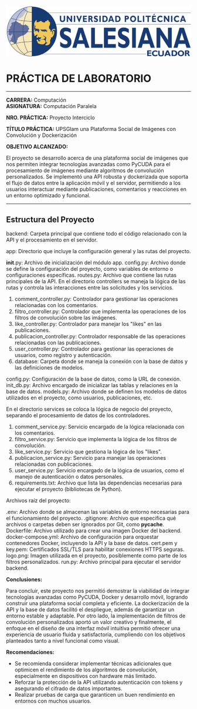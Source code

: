 ![Logo de la Universidad](logo.png)


# PRÁCTICA DE LABORATORIO

---

**CARRERA:** Computación  
**ASIGNATURA:** Computación Paralela  

**NRO. PRÁCTICA:** Proyecto Interciclo 

**TÍTULO PRÁCTICA:** UPSGlam una Plataforma Social de Imágenes con Convolución y Dockerización   

**OBJETIVO ALCANZADO:**  

El proyecto se desarrollo acerca de una plataforma social de imágenes que nos permiten integrar tecnologías avanzadas como PyCUDA para el procesamiento de imágenes mediante algoritmos de convolución personalizados. Se implementó una API robusta y dockerizada que soporta el flujo de datos entre la aplicación móvil y el servidor, permitiendo a los usuarios interactuar mediante publicaciones, comentarios y reacciones en un entorno optimizado y funcional.

---

## Estructura del Proyecto
backend: Carpeta principal que contiene todo el código relacionado con la API y el procesamiento en el servidor.

app: Directorio que incluye la configuración general y las rutas del proyecto.

__init__.py: Archivo de inicialización del módulo app.
config.py: Archivo donde se define la configuración del proyecto, como variables de entorno o configuraciones específicas.
routes.py: Archivo que contiene las rutas principales de la API.
En el directorio controllers se maneja la lógica de las rutas y controla las interacciones entre las solicitudes y los servicios.

1. comment_controller.py: Controlador para gestionar las operaciones relacionadas con los comentarios.
2. filtro_controller.py: Controlador que implementa las operaciones de los filtros de convolución sobre las imágenes.
3. like_controller.py: Controlador para manejar los "likes" en las publicaciones.
4. publicacion_controller.py: Controlador responsable de las operaciones relacionadas con las publicaciones.
5. user_controller.py: Controlador para gestionar las operaciones de usuarios, como registro y autenticación.
6. database: Carpeta donde se maneja la conexión con la base de datos y las definiciones de modelos.

config.py: Configuración de la base de datos, como la URL de conexión.
init_db.py: Archivo encargado de inicializar las tablas y relaciones en la base de datos.
models.py: Archivo donde se definen los modelos de datos utilizados en el proyecto, como usuarios, publicaciones, etc.

En el directorio services se coloca la lógica de negocio del proyecto, separando el procesamiento de datos de los controladores.

1. comment_service.py: Servicio encargado de la lógica relacionada con los comentarios.
2. filtro_service.py: Servicio que implementa la lógica de los filtros de convolución.
3. like_service.py: Servicio que gestiona la lógica de los "likes".
4. publicacion_service.py: Servicio para manejar las operaciones relacionadas con publicaciones.
5. user_service.py: Servicio encargado de la lógica de usuarios, como el manejo de autenticación o datos personales.
6. requirements.txt: Archivo que lista las dependencias necesarias para ejecutar el proyecto (bibliotecas de Python).

Archivos raíz del proyecto:

.env: Archivo donde se almacenan las variables de entorno necesarias para el funcionamiento del proyecto.
.gitignore: Archivo que especifica qué archivos o carpetas deben ser ignorados por Git, como __pycache__.
Dockerfile: Archivo utilizado para crear una imagen Docker del backend.
docker-compose.yml: Archivo de configuración para orquestar contenedores Docker, incluyendo la API y la base de datos.
cert.pem y key.pem: Certificados SSL/TLS para habilitar conexiones HTTPS seguras.
logo.png: Imagen utilizada en el proyecto, posiblemente como parte de los filtros personalizados.
run.py: Archivo principal para ejecutar el servidor backend.


**Conclusiones:**  

Para concluir, este proyecto nos permitió demostrar la viabilidad de integrar tecnologías avanzadas como PyCUDA, Docker y desarrollo móvil, logrando construir una plataforma social completa y eficiente. La dockerización de la API y la base de datos facilitó el despliegue, además de garantizar un entorno estable y adaptable. Por otro lado, la implementación de filtros de convolución personalizados aportó un valor creativo y finalmente, el enfoque en el diseño de una interfaz móvil intuitiva permitió ofrecer una experiencia de usuario fluida y satisfactoria, cumpliendo con los objetivos planteados tanto a nivel funcional como visual.

**Recomendaciones:** 

- Se recomienda considerar implementar técnicas adicionales que optimicen el rendimiento de los algoritmos de convolución, especialmente en dispositivos con hardware más limitado.
- Reforzar la protección de la API utilizando autenticación con tokens y asegurando el cifrado de datos importantes.
- Realizar pruebas de carga que garanticen un buen rendimiento en entornos con muchos usuarios.